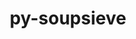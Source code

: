 ---
title: "py-soupsieve"
layout: cache
categories: [package, develop-2024-06-09]
meta: {"versions": ["2.4.1"], "compilers": ["gcc@=11.1.0", "gcc@=11.4.0", "gcc@=9.4.0", "oneapi@=2024.0.0"], "oss": ["ubuntu20.04", "ubuntu22.04"], "platforms": ["linux"], "targets": ["neoverse_v1", "neoverse_v2", "ppc64le", "x86_64_v3"], "stacks": ["data-vis-sdk", "e4s", "e4s-neoverse-v2", "e4s-neoverse_v1", "e4s-oneapi", "e4s-power", "root"], "num_specs": 12, "num_specs_by_stack": {"e4s-power": 2, "root": 12, "e4s": 3, "e4s-oneapi": 2, "e4s-neoverse_v1": 2, "data-vis-sdk": 2, "e4s-neoverse-v2": 1}}
spec_details: [{"hash": "egfce37drtq3ehzsr2pqm66unfxakpl2", "compiler": "gcc@=9.4.0", "versions": ["2.4.1"], "os": "ubuntu20.04", "platform": "linux", "target": "ppc64le", "variants": ["build_system=python_pip"], "stacks": ["e4s-power", "root"], "size": "-", "tarball": "https://binaries.spack.io/releases/develop-2024-06-09/build_cache/linux-ubuntu20.04-ppc64le/gcc-9.4.0/py-soupsieve-2.4.1/linux-ubuntu20.04-ppc64le-gcc-9.4.0-py-soupsieve-2.4.1-egfce37drtq3ehzsr2pqm66unfxakpl2.spack"}, {"hash": "exjufusonik7kxhgm6yuhiko5sta4d7n", "compiler": "gcc@=11.4.0", "versions": ["2.4.1"], "os": "ubuntu22.04", "platform": "linux", "target": "x86_64_v3", "variants": ["build_system=python_pip"], "stacks": ["root", "e4s"], "size": "-", "tarball": "https://binaries.spack.io/releases/develop-2024-06-09/build_cache/linux-ubuntu22.04-x86_64_v3/gcc-11.4.0/py-soupsieve-2.4.1/linux-ubuntu22.04-x86_64_v3-gcc-11.4.0-py-soupsieve-2.4.1-exjufusonik7kxhgm6yuhiko5sta4d7n.spack"}, {"hash": "hgqd2e6ulfz3kktehnrajzogozhaua2y", "compiler": "oneapi@=2024.0.0", "versions": ["2.4.1"], "os": "ubuntu22.04", "platform": "linux", "target": "x86_64_v3", "variants": ["build_system=python_pip"], "stacks": ["e4s-oneapi", "root"], "size": "-", "tarball": "https://binaries.spack.io/releases/develop-2024-06-09/build_cache/linux-ubuntu22.04-x86_64_v3/oneapi-2024.0.0/py-soupsieve-2.4.1/linux-ubuntu22.04-x86_64_v3-oneapi-2024.0.0-py-soupsieve-2.4.1-hgqd2e6ulfz3kktehnrajzogozhaua2y.spack"}, {"hash": "ldcgrbatlgxqacvpqnchonqjplohhuxx", "compiler": "gcc@=11.4.0", "versions": ["2.4.1"], "os": "ubuntu22.04", "platform": "linux", "target": "neoverse_v1", "variants": ["build_system=python_pip"], "stacks": ["e4s-neoverse_v1", "root"], "size": "-", "tarball": "https://binaries.spack.io/releases/develop-2024-06-09/build_cache/linux-ubuntu22.04-neoverse_v1/gcc-11.4.0/py-soupsieve-2.4.1/linux-ubuntu22.04-neoverse_v1-gcc-11.4.0-py-soupsieve-2.4.1-ldcgrbatlgxqacvpqnchonqjplohhuxx.spack"}, {"hash": "qo3kzwpw4xejcuqoz7ayju5hy2cfbgxq", "compiler": "gcc@=11.4.0", "versions": ["2.4.1"], "os": "ubuntu22.04", "platform": "linux", "target": "x86_64_v3", "variants": ["build_system=python_pip"], "stacks": ["root", "e4s"], "size": "-", "tarball": "https://binaries.spack.io/releases/develop-2024-06-09/build_cache/linux-ubuntu22.04-x86_64_v3/gcc-11.4.0/py-soupsieve-2.4.1/linux-ubuntu22.04-x86_64_v3-gcc-11.4.0-py-soupsieve-2.4.1-qo3kzwpw4xejcuqoz7ayju5hy2cfbgxq.spack"}, {"hash": "cd3uuogpaly6arguswtrceh3tql2nsef", "compiler": "gcc@=9.4.0", "versions": ["2.4.1"], "os": "ubuntu20.04", "platform": "linux", "target": "ppc64le", "variants": ["build_system=python_pip"], "stacks": ["e4s-power", "root"], "size": "-", "tarball": "https://binaries.spack.io/releases/develop-2024-06-09/build_cache/linux-ubuntu20.04-ppc64le/gcc-9.4.0/py-soupsieve-2.4.1/linux-ubuntu20.04-ppc64le-gcc-9.4.0-py-soupsieve-2.4.1-cd3uuogpaly6arguswtrceh3tql2nsef.spack"}, {"hash": "7yiufobjkxs23mwsaki6ozl7m2pdid6u", "compiler": "gcc@=11.4.0", "versions": ["2.4.1"], "os": "ubuntu22.04", "platform": "linux", "target": "x86_64_v3", "variants": ["build_system=python_pip"], "stacks": ["root", "e4s"], "size": "-", "tarball": "https://binaries.spack.io/releases/develop-2024-06-09/build_cache/linux-ubuntu22.04-x86_64_v3/gcc-11.4.0/py-soupsieve-2.4.1/linux-ubuntu22.04-x86_64_v3-gcc-11.4.0-py-soupsieve-2.4.1-7yiufobjkxs23mwsaki6ozl7m2pdid6u.spack"}, {"hash": "2muoqk2oxjce7qdvkon2d6ai6y4k32dk", "compiler": "gcc@=11.1.0", "versions": ["2.4.1"], "os": "ubuntu20.04", "platform": "linux", "target": "x86_64_v3", "variants": ["build_system=python_pip"], "stacks": ["data-vis-sdk", "root"], "size": "-", "tarball": "https://binaries.spack.io/releases/develop-2024-06-09/build_cache/linux-ubuntu20.04-x86_64_v3/gcc-11.1.0/py-soupsieve-2.4.1/linux-ubuntu20.04-x86_64_v3-gcc-11.1.0-py-soupsieve-2.4.1-2muoqk2oxjce7qdvkon2d6ai6y4k32dk.spack"}, {"hash": "rgp42bclq2w3ykvq3zsqzadmupgf2uca", "compiler": "oneapi@=2024.0.0", "versions": ["2.4.1"], "os": "ubuntu22.04", "platform": "linux", "target": "x86_64_v3", "variants": ["build_system=python_pip"], "stacks": ["e4s-oneapi", "root"], "size": "-", "tarball": "https://binaries.spack.io/releases/develop-2024-06-09/build_cache/linux-ubuntu22.04-x86_64_v3/oneapi-2024.0.0/py-soupsieve-2.4.1/linux-ubuntu22.04-x86_64_v3-oneapi-2024.0.0-py-soupsieve-2.4.1-rgp42bclq2w3ykvq3zsqzadmupgf2uca.spack"}, {"hash": "vwewjxhsuafspab7g4htr76juum2dubz", "compiler": "gcc@=11.4.0", "versions": ["2.4.1"], "os": "ubuntu22.04", "platform": "linux", "target": "neoverse_v2", "variants": ["build_system=python_pip"], "stacks": ["root", "e4s-neoverse-v2"], "size": "-", "tarball": "https://binaries.spack.io/releases/develop-2024-06-09/build_cache/linux-ubuntu22.04-neoverse_v2/gcc-11.4.0/py-soupsieve-2.4.1/linux-ubuntu22.04-neoverse_v2-gcc-11.4.0-py-soupsieve-2.4.1-vwewjxhsuafspab7g4htr76juum2dubz.spack"}, {"hash": "ik2jfwfzakazor3snamdnwn5bwyzzg54", "compiler": "gcc@=11.4.0", "versions": ["2.4.1"], "os": "ubuntu22.04", "platform": "linux", "target": "neoverse_v1", "variants": ["build_system=python_pip"], "stacks": ["e4s-neoverse_v1", "root"], "size": "-", "tarball": "https://binaries.spack.io/releases/develop-2024-06-09/build_cache/linux-ubuntu22.04-neoverse_v1/gcc-11.4.0/py-soupsieve-2.4.1/linux-ubuntu22.04-neoverse_v1-gcc-11.4.0-py-soupsieve-2.4.1-ik2jfwfzakazor3snamdnwn5bwyzzg54.spack"}, {"hash": "3yxq7zlustcdvyzdkkx7ko6vagzulyy2", "compiler": "gcc@=11.1.0", "versions": ["2.4.1"], "os": "ubuntu20.04", "platform": "linux", "target": "x86_64_v3", "variants": ["build_system=python_pip"], "stacks": ["data-vis-sdk", "root"], "size": "-", "tarball": "https://binaries.spack.io/releases/develop-2024-06-09/build_cache/linux-ubuntu20.04-x86_64_v3/gcc-11.1.0/py-soupsieve-2.4.1/linux-ubuntu20.04-x86_64_v3-gcc-11.1.0-py-soupsieve-2.4.1-3yxq7zlustcdvyzdkkx7ko6vagzulyy2.spack"}]
---